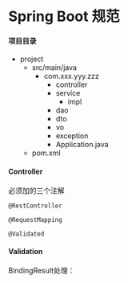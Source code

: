 # Spring Boot 规范

#### 项目目录

* project
  * src/main/java
    * com.xxx.yyy.zzz
      * controller
      * service
        * impl
      * dao
      * dto
      * vo
      * exception
      * Application.java
  * pom.xml

#### Controller

必须加的三个注解

`@RestController`

`@RequestMapping`

`@Validated`

#### Validation

BindingResult处理：


